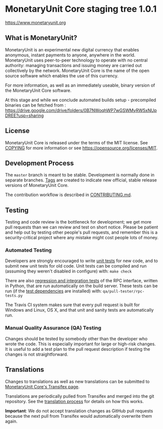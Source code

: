 MonetaryUnit Core staging tree 1.0.1
===============================



https://www.monetaryunit.org


What is MonetaryUnit?
----------------

MonetaryUnit is an experimental new digital currency that enables anonymous, instant
payments to anyone, anywhere in the world. MonetaryUnit uses peer-to-peer technology
to operate with no central authority: managing transactions and issuing money
are carried out collectively by the network. MonetaryUnit Core is the name of the open
source software which enables the use of this currency.

For more information, as well as an immediately useable, binary version of
the MonetaryUnit Core software.

At this stage and while we conclude automated builds setup - precompiled binaries can be fetched from :
     https://drive.google.com/drive/folders/0B7NWoqhWP7wGSWMyRW5xNUpDREE?usp=sharing


License
-------

MonetaryUnit Core is released under the terms of the MIT license. See [COPYING](COPYING) for more
information or see https://opensource.org/licenses/MIT.

Development Process
-------------------

The `master` branch is meant to be stable. Development is normally done in separate branches.
[Tags](https://github.com/sktcoin/SKTCore/tags) are created to indicate new official,
stable release versions of MonetaryUnit Core.

The contribution workflow is described in [CONTRIBUTING.md](CONTRIBUTING.md).

Testing
-------

Testing and code review is the bottleneck for development; we get more pull
requests than we can review and test on short notice. Please be patient and help out by testing
other people's pull requests, and remember this is a security-critical project where any mistake might cost people
lots of money.

### Automated Testing

Developers are strongly encouraged to write [unit tests](/doc/unit-tests.md) for new code, and to
submit new unit tests for old code. Unit tests can be compiled and run
(assuming they weren't disabled in configure) with: `make check`

There are also [regression and integration tests](/qa) of the RPC interface, written
in Python, that are run automatically on the build server.
These tests can be run (if the [test dependencies](/qa) are installed) with: `qa/pull-tester/rpc-tests.py`

The Travis CI system makes sure that every pull request is built for Windows
and Linux, OS X, and that unit and sanity tests are automatically run.

### Manual Quality Assurance (QA) Testing

Changes should be tested by somebody other than the developer who wrote the
code. This is especially important for large or high-risk changes. It is useful
to add a test plan to the pull request description if testing the changes is
not straightforward.

Translations
------------

Changes to translations as well as new translations can be submitted to
[MonetaryUnit Core's Transifex page](https://www.transifex.com/projects/p/skt/).

Translations are periodically pulled from Transifex and merged into the git repository. See the
[translation process](doc/translation_process.md) for details on how this works.

**Important**: We do not accept translation changes as GitHub pull requests because the next
pull from Transifex would automatically overwrite them again.

